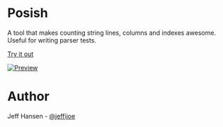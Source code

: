 # Posish

A tool that makes counting string lines, columns and indexes awesome. Useful for writing parser tests.

[Try it out](https://posish.now.sh)

[![Preview](http://i.imgur.com/MgzCUeJ.png)](https://posish.now.sh)

# Author

Jeff Hansen - [@jeffijoe](https://jeffijoe.com)
